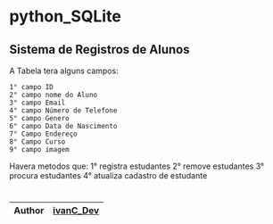 # python_SQLite

## Sistema de Registros de Alunos

A Tabela tera alguns campos:

    1° campo ID
    2° campo nome do Aluno
    3° campo Email
    4° campo Número de Telefone
    5° campo Genero
    6° campo Data de Nascimento
    7° Campo Endereço
    8° Campo Curso
    9° campo imagem

Havera metodos que:
    1° registra estudantes
    2° remove estudantes
    3° procura estudantes
    4° atualiza cadastro de estudante

#

|Author| [ivanC_Dev](https://github.com/ivandacruz)|
|--|--|